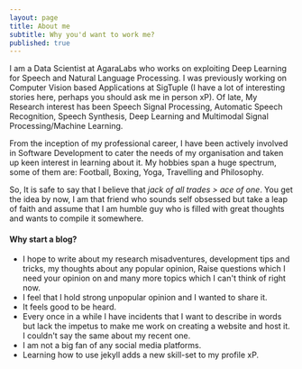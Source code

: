 ```yaml
---
layout: page
title: About me
subtitle: Why you'd want to work me?
published: true
---
```

I am a Data Scientist at AgaraLabs who works on exploiting Deep Learning for Speech and Natural Language Processing. 
I was previously working on Computer Vision based Applications at SigTuple (I have a lot of interesting stories here, perhaps you should ask me in person xP). 
Of late, My Research interest has been Speech Signal Processing, Automatic Speech Recognition, Speech Synthesis, Deep Learning and Multimodal Signal Processing/Machine Learning.

From the inception of my professional career, 
I have been actively involved in Software Development to cater the needs of my organisation and taken up keen interest in learning about it. 
My hobbies span a huge spectrum, some of them are: Football, Boxing, Yoga, Travelling and Philosophy.

So, It is safe to say that I believe that _jack of all trades > ace of one_. 
You get the idea by now, I am that friend who sounds self obsessed but take a leap of faith and 
assume that I am humble guy who is filled with great thoughts and wants to compile it somewhere.


#### Why start a blog?
 * I hope to write about my research misadventures, development tips and tricks, my thoughts about any popular opinion, 
 Raise questions which I need your opinion on and many more topics which I can't think of right now.
 * I feel that I hold strong unpopular opinion and I wanted to share it.
 * It feels good to be heard.
 * Every once in a while I have incidents that I want to describe in words but lack the impetus to make me work on creating a website and host it. I couldn't say the same about my recent one.
 * I am not a big fan of any social media platforms.
 * Learning how to use jekyll adds a new skill-set to my profile xP.

